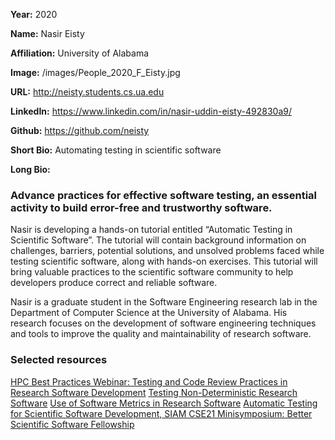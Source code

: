 **Year:** 2020

**Name:** Nasir Eisty

**Affiliation:** University of Alabama

**Image:** /images/People_2020_F_Eisty.jpg

**URL:** http://neisty.students.cs.ua.edu

**LinkedIn:** https://www.linkedin.com/in/nasir-uddin-eisty-492830a9/

**Github:** https://github.com/neisty

**Short Bio:** Automating testing in scientific software

**Long Bio:**
### Advance practices for effective software testing, an essential activity to build error-free and trustworthy software.
Nasir is developing a hands-on tutorial entitled “Automatic Testing in Scientific Software”.  The tutorial will contain background information on challenges, barriers, potential solutions, and unsolved problems faced while testing scientific software, along with hands-on exercises. This tutorial will bring valuable practices to the scientific software community to help developers produce correct and reliable software.

Nasir is a graduate student in the Software Engineering research lab in the Department of Computer Science at the University of Alabama. His research focuses on the development of software engineering techniques and tools to improve the quality and maintainability of research software.

### Selected resources

<a href="https://ideas-productivity.org/resources/series/hpc-best-practices-webinars/#webinar044" class="link-row">HPC Best Practices Webinar:  Testing and Code Review Practices in Research Software Development</a>
<a href="https://bssw.io/blog_posts/testing-non-deterministic-research-software" class="link-row">Testing Non-Deterministic Research Software</a>
<a href="https://bssw.io/blog_posts/use-of-software-metrics-in-research-software" class="link-row">Use of Software Metrics in Research Software</a>
<a href="https://figshare.com/collections/SIAM_CSE21_Minisymposium_Better_Scientific_Software_Fellowship/5321426" class="link-row">Automatic Testing for Scientific Software Development, SIAM CSE21 Minisymposium: Better Scientific Software Fellowship</a>
